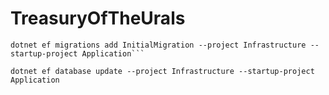 # TreasuryOfTheUrals

```
dotnet ef migrations add InitialMigration --project Infrastructure --startup-project Application```
```

```
dotnet ef database update --project Infrastructure --startup-project Application
```